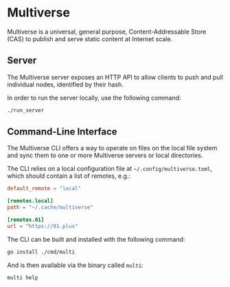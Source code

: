 # Multiverse

Multiverse is a universal, general purpose, Content-Addressable Store (CAS) to publish and serve static content at Internet scale.

## Server

The Multiverse server exposes an HTTP API to allow clients to push and pull individual nodes, identified by their hash.

In order to run the server locally, use the following command:

```bash
./run_server
```

## Command-Line Interface

The Multiverse CLI offers a way to operate on files on the local file system and sync them to one or more Multiverse servers or local directories.

The CLI relies on a local configuration file at `~/.config/multiverse.toml`, which should contain a list of remotes, e.g.:

```toml
default_remote = "local"

[remotes.local]
path = "~/.cache/multiverse"

[remotes.01]
url = "https://01.plus"
```

The CLI can be built and installed with the following command:

```bash
go install ./cmd/multi
```

And is then available via the binary called `multi`:

```bash
multi help
```

